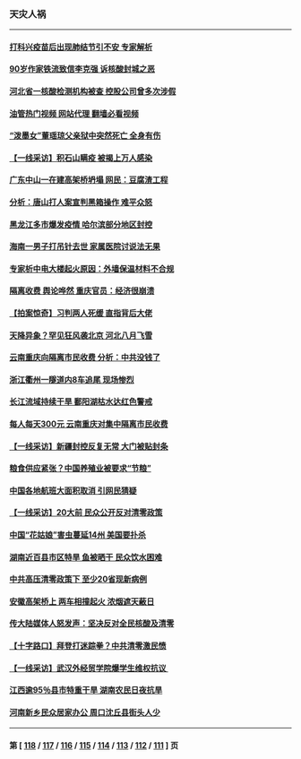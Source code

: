 ### 天灾人祸
---
#### [打科兴疫苗后出现肺结节引不安 专家解析](../../pages/ncid280/n13832328.md?09260445) 
#### [90岁作家铁流致信李克强 诉核酸封城之恶](../../pages/ncid280/n13832290.md?09260445) 
#### [河北省一核酸检测机构被查 控股公司曾多次涉假](../../pages/ncid280/n13832156.md?09260445) 
#### [油管热门视频 网站代理 翻墙必看视频](http://209.222.30.114:81/youtube.html?09260445)
#### [“泼墨女”董瑶琼父亲狱中突然死亡 全身有伤](../../pages/ncid280/n13832115.md?09260445) 
#### [【一线采访】积石山瞒疫 被揭上万人感染](../../pages/ncid280/n13831910.md?09260445) 
#### [广东中山一在建高架桥坍塌 网民：豆腐渣工程](../../pages/ncid280/n13831870.md?09260445) 
#### [分析：唐山打人案宣判黑箱操作 难平众怒](../../pages/ncid280/n13831867.md?09260445) 
#### [黑龙江多市爆发疫情 哈尔滨部分地区封控](../../pages/ncid280/n13831830.md?09260445) 
#### [海南一男子打吊针去世 家属医院讨说法无果](../../pages/ncid280/n13831762.md?09260445) 
#### [专家析中电大楼起火原因：外墙保温材料不合规](../../pages/ncid280/n13831653.md?09260445) 
#### [隔离收费 舆论哗然 重庆官员：经济很崩溃](../../pages/ncid280/n13831434.md?09260445) 
#### [【拍案惊奇】习判两人死缓 直指背后大佬](../../pages/ncid280/n13831371.md?09260445) 
#### [天降异象？罕见狂风袭北京 河北八月飞雪](../../pages/ncid280/n13831314.md?09260445) 
#### [云南重庆向隔离市民收费 分析：中共没钱了](../../pages/ncid280/n13831172.md?09260445) 
#### [浙江衢州一隧道内8车追尾 现场惨烈](../../pages/ncid280/n13831240.md?09260445) 
#### [长江流域持续干旱 鄱阳湖枯水达红色警戒](../../pages/ncid280/n13830936.md?09260445) 
#### [每人每天300元 云南重庆对集中隔离市民收费](../../pages/ncid280/n13830676.md?09260445) 
#### [【一线采访】新疆封控反复无常 大门被贴封条](../../pages/ncid280/n13830349.md?09260445) 
#### [粮食供应紧张？中国养殖业被要求“节粮”](../../pages/ncid280/n13830088.md?09260445) 
#### [中国各地航班大面积取消 引网民猜疑](../../pages/ncid280/n13829873.md?09260445) 
#### [【一线采访】20大前 民众公开反对清零政策](../../pages/ncid280/n13829612.md?09260445) 
#### [中国“花姑娘”害虫蔓延14州 美国要扑杀](../../pages/ncid280/n13829751.md?09260445) 
#### [湖南近百县市区特旱 鱼被晒干 民众饮水困难](../../pages/ncid280/n13829599.md?09260445) 
#### [中共高压清零政策下 至少20省现新病例](../../pages/ncid280/n13829611.md?09260445) 
#### [安徽高架桥上 两车相撞起火 浓烟遮天蔽日](../../pages/ncid280/n13829523.md?09260445) 
#### [传大陆媒体人怒发声：坚决反对全民核酸及清零](../../pages/ncid280/n13829049.md?09260445) 
#### [【十字路口】拜登打迷踪拳？中共清零激民愤](../../pages/ncid280/n13828922.md?09260445) 
#### [【一线采访】武汉外经贸学院爆学生维权抗议 ](../../pages/ncid280/n13828888.md?09260445) 
#### [江西逾95％县市特重干旱 湖南农民日夜抗旱](../../pages/ncid280/n13828722.md?09260445) 
#### [河南新乡民众居家办公 周口沈丘县街头人少](../../pages/ncid280/n13828615.md?09260445) 

---
#### 第 [ [118](./118.md?09260445) / [117](./117.md?09260445) / [116](./116.md?09260445) / [115](./115.md?09260445) / [114](./114.md?09260445) / [113](./113.md?09260445) / [112](./112.md?09260445) / [111](./111.md?09260445) ] 页
